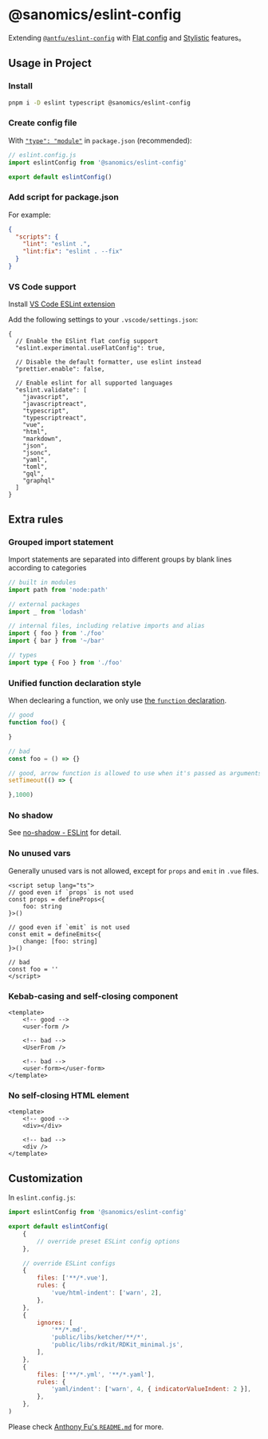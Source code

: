 # @sanomics/eslint-config

Extending [`@antfu/eslint-config`](https://github.com/antfu/eslint-config) with [Flat config](https://eslint.org/docs/latest/use/configure/configuration-files-new) and [Stylistic](https://github.com/eslint-stylistic/eslint-stylistic) features。

## Usage in Project

### Install

```bash
pnpm i -D eslint typescript @sanomics/eslint-config
```

### Create config file

With [`"type": "module"`](https://nodejs.org/api/packages.html#type) in `package.json` (recommended):

```js
// eslint.config.js
import eslintConfig from '@sanomics/eslint-config'

export default eslintConfig()
```

### Add script for package.json

For example:

```json
{
  "scripts": {
    "lint": "eslint .",
    "lint:fix": "eslint . --fix"
  }
}
```

### VS Code support

Install [VS Code ESLint extension](https://marketplace.visualstudio.com/items?itemName=dbaeumer.vscode-eslint)

Add the following settings to your `.vscode/settings.json`:

```jsonc
{
  // Enable the ESlint flat config support
  "eslint.experimental.useFlatConfig": true,

  // Disable the default formatter, use eslint instead
  "prettier.enable": false,

  // Enable eslint for all supported languages
  "eslint.validate": [
    "javascript",
    "javascriptreact",
    "typescript",
    "typescriptreact",
    "vue",
    "html",
    "markdown",
    "json",
    "jsonc",
    "yaml",
    "toml",
    "gql",
    "graphql"
  ]
}
```
## Extra rules

### Grouped import statement

Import statements are separated into different groups by blank lines according to categories

```ts
// built in modules
import path from 'node:path'

// external packages
import _ from 'lodash'

// internal files, including relative imports and alias
import { foo } from './foo'
import { bar } from '~/bar'

// types
import type { Foo } from './foo'
```

### Unified function declaration style

When declearing a function, we only use [the `function` declaration](https://developer.mozilla.org/en-US/docs/Web/JavaScript/Reference/Statements/function).

```ts
// good
function foo() {

}

// bad
const foo = () => {}

// good, arrow function is allowed to use when it's passed as arguments
setTimeout(() => {

},1000)
```

### No shadow

See [no-shadow - ESLint](https://eslint.org/docs/latest/rules/no-shadow) for detail.

### No unused vars

Generally unused vars is not allowed, except for `props` and `emit` in `.vue` files. 

```vue
<script setup lang="ts">
// good even if `props` is not used
const props = defineProps<{
    foo: string
}>()

// good even if `emit` is not used
const emit = defineEmits<{
    change: [foo: string]
}>()

// bad
const foo = ''
</script>
```

### Kebab-casing and self-closing component

```vue
<template>
    <!-- good -->
    <user-form />

    <!-- bad -->
    <UserFrom />

    <!-- bad -->
    <user-form></user-form>
</template>
```

### No self-closing HTML element

```vue
<template>
    <!-- good -->
    <div></div>

    <!-- bad -->
    <div />
</template>
```
## Customization

In `eslint.config.js`:

```js
import eslintConfig from '@sanomics/eslint-config'

export default eslintConfig(
    {
        // override preset ESLint config options
    },

    // override ESLint configs
    {
        files: ['**/*.vue'],
        rules: {
            'vue/html-indent': ['warn', 2],
        },
    },
    {
        ignores: [
            '**/*.md',
            'public/libs/ketcher/**/*',
            'public/libs/rdkit/RDKit_minimal.js',
        ],
    },
    {
        files: ['**/*.yml', '**/*.yaml'],
        rules: {
            'yaml/indent': ['warn', 4, { indicatorValueIndent: 2 }],
        },
    },
)
```

Please check [Anthony Fu's `README.md`](https://github.com/antfu/eslint-config#customization) for more. 
